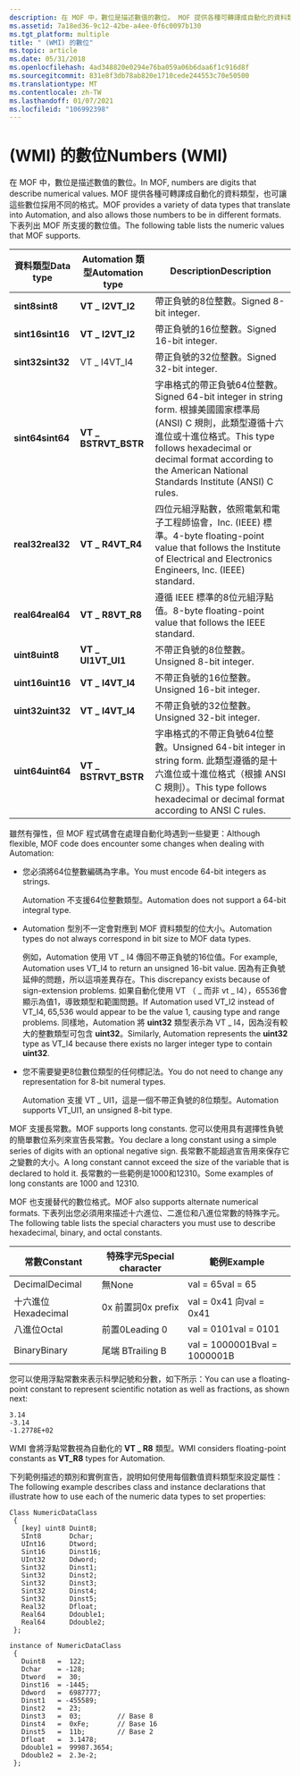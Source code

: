 ```yaml
---
description: 在 MOF 中，數位是描述數值的數位。 MOF 提供各種可轉譯成自動化的資料類型，也可讓這些數位採用不同的格式。 下表列出 MOF 所支援的數位值。
ms.assetid: 7a18ed36-9c12-42be-a4ee-0f6c0097b130
ms.tgt_platform: multiple
title: " (WMI) 的數位"
ms.topic: article
ms.date: 05/31/2018
ms.openlocfilehash: 4ad348820e0294e76ba059a06b6daa6f1c916d8f
ms.sourcegitcommit: 831e8f3db78ab820e1710cede244553c70e50500
ms.translationtype: MT
ms.contentlocale: zh-TW
ms.lasthandoff: 01/07/2021
ms.locfileid: "106992398"
---
```

# <a name="numbers-wmi"></a><span data-ttu-id="42131-105"> (WMI) 的數位</span><span class="sxs-lookup"><span data-stu-id="42131-105">Numbers (WMI)</span></span>

<span data-ttu-id="42131-106">在 MOF 中，數位是描述數值的數位。</span><span class="sxs-lookup"><span data-stu-id="42131-106">In MOF, numbers are digits that describe numerical values.</span></span> <span data-ttu-id="42131-107">MOF 提供各種可轉譯成自動化的資料類型，也可讓這些數位採用不同的格式。</span><span class="sxs-lookup"><span data-stu-id="42131-107">MOF provides a variety of data types that translate into Automation, and also allows those numbers to be in different formats.</span></span> <span data-ttu-id="42131-108">下表列出 MOF 所支援的數位值。</span><span class="sxs-lookup"><span data-stu-id="42131-108">The following table lists the numeric values that MOF supports.</span></span>



| <span data-ttu-id="42131-109">資料類型</span><span class="sxs-lookup"><span data-stu-id="42131-109">Data type</span></span>  | <span data-ttu-id="42131-110">Automation 類型</span><span class="sxs-lookup"><span data-stu-id="42131-110">Automation type</span></span> | <span data-ttu-id="42131-111">Description</span><span class="sxs-lookup"><span data-stu-id="42131-111">Description</span></span>                                                                                                                                                             |
|------------|-----------------|-------------------------------------------------------------------------------------------------------------------------------------------------------------------------|
| <span data-ttu-id="42131-112">**sint8**</span><span class="sxs-lookup"><span data-stu-id="42131-112">**sint8**</span></span>  | <span data-ttu-id="42131-113">**VT \_ I2**</span><span class="sxs-lookup"><span data-stu-id="42131-113">**VT\_I2**</span></span>      | <span data-ttu-id="42131-114">帶正負號的8位整數。</span><span class="sxs-lookup"><span data-stu-id="42131-114">Signed 8-bit integer.</span></span><br/>                                                                                                                                        |
| <span data-ttu-id="42131-115">**sint16**</span><span class="sxs-lookup"><span data-stu-id="42131-115">**sint16**</span></span> | <span data-ttu-id="42131-116">**VT \_ I2**</span><span class="sxs-lookup"><span data-stu-id="42131-116">**VT\_I2**</span></span>      | <span data-ttu-id="42131-117">帶正負號的16位整數。</span><span class="sxs-lookup"><span data-stu-id="42131-117">Signed 16-bit integer.</span></span><br/>                                                                                                                                       |
| <span data-ttu-id="42131-118">**sint32**</span><span class="sxs-lookup"><span data-stu-id="42131-118">**sint32**</span></span> | <span data-ttu-id="42131-119">VT \_ I4</span><span class="sxs-lookup"><span data-stu-id="42131-119">VT\_I4</span></span>          | <span data-ttu-id="42131-120">帶正負號的32位整數。</span><span class="sxs-lookup"><span data-stu-id="42131-120">Signed 32-bit integer.</span></span><br/>                                                                                                                                       |
| <span data-ttu-id="42131-121">**sint64**</span><span class="sxs-lookup"><span data-stu-id="42131-121">**sint64**</span></span> | <span data-ttu-id="42131-122">**VT \_ BSTR**</span><span class="sxs-lookup"><span data-stu-id="42131-122">**VT\_BSTR**</span></span>    | <span data-ttu-id="42131-123">字串格式的帶正負號64位整數。</span><span class="sxs-lookup"><span data-stu-id="42131-123">Signed 64-bit integer in string form.</span></span> <span data-ttu-id="42131-124">根據美國國家標準局 (ANSI) C 規則，此類型遵循十六進位或十進位格式。</span><span class="sxs-lookup"><span data-stu-id="42131-124">This type follows hexadecimal or decimal format according to the American National Standards Institute (ANSI) C rules.</span></span><br/> |
| <span data-ttu-id="42131-125">**real32**</span><span class="sxs-lookup"><span data-stu-id="42131-125">**real32**</span></span> | <span data-ttu-id="42131-126">**VT \_ R4**</span><span class="sxs-lookup"><span data-stu-id="42131-126">**VT\_R4**</span></span>      | <span data-ttu-id="42131-127">四位元組浮點數，依照電氣和電子工程師協會，Inc. (IEEE) 標準。</span><span class="sxs-lookup"><span data-stu-id="42131-127">4-byte floating-point value that follows the Institute of Electrical and Electronics Engineers, Inc. (IEEE) standard.</span></span><br/>                                        |
| <span data-ttu-id="42131-128">**real64**</span><span class="sxs-lookup"><span data-stu-id="42131-128">**real64**</span></span> | <span data-ttu-id="42131-129">**VT \_ R8**</span><span class="sxs-lookup"><span data-stu-id="42131-129">**VT\_R8**</span></span>      | <span data-ttu-id="42131-130">遵循 IEEE 標準的8位元組浮點值。</span><span class="sxs-lookup"><span data-stu-id="42131-130">8-byte floating-point value that follows the IEEE standard.</span></span><br/>                                                                                                  |
| <span data-ttu-id="42131-131">**uint8**</span><span class="sxs-lookup"><span data-stu-id="42131-131">**uint8**</span></span>  | <span data-ttu-id="42131-132">**VT \_ UI1**</span><span class="sxs-lookup"><span data-stu-id="42131-132">**VT\_UI1**</span></span>     | <span data-ttu-id="42131-133">不帶正負號的8位整數。</span><span class="sxs-lookup"><span data-stu-id="42131-133">Unsigned 8-bit integer.</span></span><br/>                                                                                                                                      |
| <span data-ttu-id="42131-134">**uint16**</span><span class="sxs-lookup"><span data-stu-id="42131-134">**uint16**</span></span> | <span data-ttu-id="42131-135">**VT \_ I4**</span><span class="sxs-lookup"><span data-stu-id="42131-135">**VT\_I4**</span></span>      | <span data-ttu-id="42131-136">不帶正負號的16位整數。</span><span class="sxs-lookup"><span data-stu-id="42131-136">Unsigned 16-bit integer.</span></span><br/>                                                                                                                                     |
| <span data-ttu-id="42131-137">**uint32**</span><span class="sxs-lookup"><span data-stu-id="42131-137">**uint32**</span></span> | <span data-ttu-id="42131-138">**VT \_ I4**</span><span class="sxs-lookup"><span data-stu-id="42131-138">**VT\_I4**</span></span>      | <span data-ttu-id="42131-139">不帶正負號的32位整數。</span><span class="sxs-lookup"><span data-stu-id="42131-139">Unsigned 32-bit integer.</span></span><br/>                                                                                                                                     |
| <span data-ttu-id="42131-140">**uint64**</span><span class="sxs-lookup"><span data-stu-id="42131-140">**uint64**</span></span> | <span data-ttu-id="42131-141">**VT \_ BSTR**</span><span class="sxs-lookup"><span data-stu-id="42131-141">**VT\_BSTR**</span></span>    | <span data-ttu-id="42131-142">字串格式的不帶正負號64位整數。</span><span class="sxs-lookup"><span data-stu-id="42131-142">Unsigned 64-bit integer in string form.</span></span> <span data-ttu-id="42131-143">此類型遵循的是十六進位或十進位格式（根據 ANSI C 規則）。</span><span class="sxs-lookup"><span data-stu-id="42131-143">This type follows hexadecimal or decimal format according to ANSI C rules.</span></span><br/>                                           |



 

<span data-ttu-id="42131-144">雖然有彈性，但 MOF 程式碼會在處理自動化時遇到一些變更：</span><span class="sxs-lookup"><span data-stu-id="42131-144">Although flexible, MOF code does encounter some changes when dealing with Automation:</span></span>

-   <span data-ttu-id="42131-145">您必須將64位整數編碼為字串。</span><span class="sxs-lookup"><span data-stu-id="42131-145">You must encode 64-bit integers as strings.</span></span>

    <span data-ttu-id="42131-146">Automation 不支援64位整數類型。</span><span class="sxs-lookup"><span data-stu-id="42131-146">Automation does not support a 64-bit integral type.</span></span>

-   <span data-ttu-id="42131-147">Automation 型別不一定會對應到 MOF 資料類型的位大小。</span><span class="sxs-lookup"><span data-stu-id="42131-147">Automation types do not always correspond in bit size to MOF data types.</span></span>

    <span data-ttu-id="42131-148">例如，Automation 使用 VT \_ I4 傳回不帶正負號的16位值。</span><span class="sxs-lookup"><span data-stu-id="42131-148">For example, Automation uses VT\_I4 to return an unsigned 16-bit value.</span></span> <span data-ttu-id="42131-149">因為有正負號延伸的問題，所以這項差異存在。</span><span class="sxs-lookup"><span data-stu-id="42131-149">This discrepancy exists because of sign-extension problems.</span></span> <span data-ttu-id="42131-150">如果自動化使用 VT （ \_ 而非 vt \_ I4），65536會顯示為值1，導致類型和範圍問題。</span><span class="sxs-lookup"><span data-stu-id="42131-150">If Automation used VT\_I2 instead of VT\_I4, 65,536 would appear to be the value  1, causing type and range problems.</span></span> <span data-ttu-id="42131-151">同樣地，Automation 將 **uint32** 類型表示為 VT \_ I4，因為沒有較大的整數類型可包含 **uint32**。</span><span class="sxs-lookup"><span data-stu-id="42131-151">Similarly, Automation represents the **uint32** type as VT\_I4 because there exists no larger integer type to contain **uint32**.</span></span>

-   <span data-ttu-id="42131-152">您不需要變更8位數位類型的任何標記法。</span><span class="sxs-lookup"><span data-stu-id="42131-152">You do not need to change any representation for 8-bit numeral types.</span></span>

    <span data-ttu-id="42131-153">Automation 支援 VT \_ UI1，這是一個不帶正負號的8位類型。</span><span class="sxs-lookup"><span data-stu-id="42131-153">Automation supports VT\_UI1, an unsigned 8-bit type.</span></span>

<span data-ttu-id="42131-154">MOF 支援長常數。</span><span class="sxs-lookup"><span data-stu-id="42131-154">MOF supports long constants.</span></span> <span data-ttu-id="42131-155">您可以使用具有選擇性負號的簡單數位系列來宣告長常數。</span><span class="sxs-lookup"><span data-stu-id="42131-155">You declare a long constant using a simple series of digits with an optional negative sign.</span></span> <span data-ttu-id="42131-156">長常數不能超過宣告用來保存它之變數的大小。</span><span class="sxs-lookup"><span data-stu-id="42131-156">A long constant cannot exceed the size of the variable that is declared to hold it.</span></span> <span data-ttu-id="42131-157">長常數的一些範例是1000和12310。</span><span class="sxs-lookup"><span data-stu-id="42131-157">Some examples of long constants are 1000 and  12310.</span></span>

<span data-ttu-id="42131-158">MOF 也支援替代的數位格式。</span><span class="sxs-lookup"><span data-stu-id="42131-158">MOF also supports alternate numerical formats.</span></span> <span data-ttu-id="42131-159">下表列出您必須用來描述十六進位、二進位和八進位常數的特殊字元。</span><span class="sxs-lookup"><span data-stu-id="42131-159">The following table lists the special characters you must use to describe hexadecimal, binary, and octal constants.</span></span>



| <span data-ttu-id="42131-160">常數</span><span class="sxs-lookup"><span data-stu-id="42131-160">Constant</span></span>               | <span data-ttu-id="42131-161">特殊字元</span><span class="sxs-lookup"><span data-stu-id="42131-161">Special character</span></span>     | <span data-ttu-id="42131-162">範例</span><span class="sxs-lookup"><span data-stu-id="42131-162">Example</span></span>                   |
|------------------------|-----------------------|---------------------------|
| <span data-ttu-id="42131-163">Decimal</span><span class="sxs-lookup"><span data-stu-id="42131-163">Decimal</span></span><br/>     | <span data-ttu-id="42131-164">無</span><span class="sxs-lookup"><span data-stu-id="42131-164">None</span></span><br/>       | <span data-ttu-id="42131-165">val = 65</span><span class="sxs-lookup"><span data-stu-id="42131-165">val = 65</span></span><br/>       |
| <span data-ttu-id="42131-166">十六進位</span><span class="sxs-lookup"><span data-stu-id="42131-166">Hexadecimal</span></span><br/> | <span data-ttu-id="42131-167">0x 前置詞</span><span class="sxs-lookup"><span data-stu-id="42131-167">0x prefix</span></span><br/>  | <span data-ttu-id="42131-168">val = 0x41 向</span><span class="sxs-lookup"><span data-stu-id="42131-168">val = 0x41</span></span><br/>     |
| <span data-ttu-id="42131-169">八進位</span><span class="sxs-lookup"><span data-stu-id="42131-169">Octal</span></span><br/>       | <span data-ttu-id="42131-170">前置0</span><span class="sxs-lookup"><span data-stu-id="42131-170">Leading 0</span></span><br/>  | <span data-ttu-id="42131-171">val = 0101</span><span class="sxs-lookup"><span data-stu-id="42131-171">val = 0101</span></span><br/>     |
| <span data-ttu-id="42131-172">Binary</span><span class="sxs-lookup"><span data-stu-id="42131-172">Binary</span></span><br/>      | <span data-ttu-id="42131-173">尾端 B</span><span class="sxs-lookup"><span data-stu-id="42131-173">Trailing B</span></span><br/> | <span data-ttu-id="42131-174">val = 1000001B</span><span class="sxs-lookup"><span data-stu-id="42131-174">val = 1000001B</span></span><br/> |



 

<span data-ttu-id="42131-175">您可以使用浮點常數來表示科學記號和分數，如下所示：</span><span class="sxs-lookup"><span data-stu-id="42131-175">You can use a floating-point constant to represent scientific notation as well as fractions, as shown next:</span></span>

``` syntax
3.14
-3.14
-1.2778E+02
```

<span data-ttu-id="42131-176">WMI 會將浮點常數視為自動化的 **VT \_ R8** 類型。</span><span class="sxs-lookup"><span data-stu-id="42131-176">WMI considers floating-point constants as **VT\_R8** types for Automation.</span></span>

<span data-ttu-id="42131-177">下列範例描述的類別和實例宣告，說明如何使用每個數值資料類型來設定屬性：</span><span class="sxs-lookup"><span data-stu-id="42131-177">The following example describes class and instance declarations that illustrate how to use each of the numeric data types to set properties:</span></span>

``` syntax
Class NumericDataClass
 {
   [key] uint8 Duint8;
   SInt8       Dchar;
   UInt16      Dtword;
   Sint16      Dinst16;
   UInt32      Ddword;
   Sint32      Dinst1;
   Sint32      Dinst2;
   Sint32      Dinst3;
   Sint32      Dinst4;
   Sint32      Dinst5;
   Real32      Dfloat;
   Real64      Ddouble1;
   Real64      Ddouble2;
 };

instance of NumericDataClass
 {
   Duint8   =  122;
   Dchar    = -128;
   Dtword   =  30;
   Dinst16  = -1445;
   Ddword   =  6987777;
   Dinst1   = -455589;
   Dinst2   =  23;
   Dinst3   =  03;         // Base 8
   Dinst4   =  0xFe;       // Base 16
   Dinst5   =  11b;        // Base 2
   Dfloat   =  3.1478;
   Ddouble1 =  99987.3654;
   Ddouble2 =  2.3e-2;
 };
```

 

 





